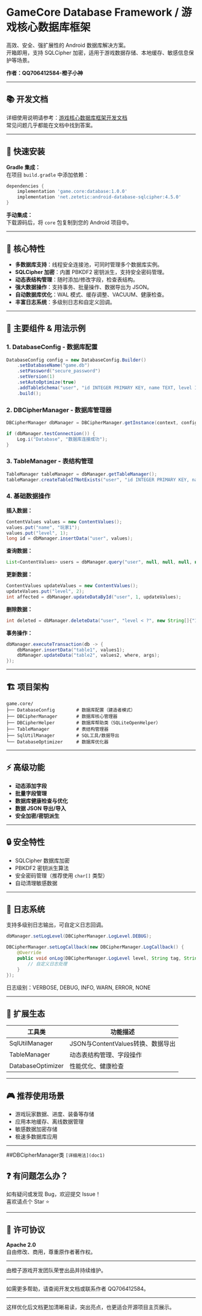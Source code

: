 # GameCore Database Framework / 游戏核心数据库框架

高效、安全、强扩展性的 Android 数据库解决方案。  
开箱即用，支持 SQLCipher 加密，适用于游戏数据存储、本地缓存、敏感信息保护等场景。

**作者：QQ706412584-橙子小神**

---

## 📚 开发文档

详细使用说明请参考：[游戏核心数据库框架开发文档](#)  
常见问题几乎都能在文档中找到答案。

---

## 🚀 快速安装

**Gradle 集成：**  
在项目 `build.gradle` 中添加依赖：

```gradle
dependencies {
    implementation 'game.core:database:1.0.0'
    implementation 'net.zetetic:android-database-sqlcipher:4.5.0'
}
```

**手动集成：**  
下载源码后，将 `core` 包复制到您的 Android 项目中。

---

## 🌟 核心特性

- **多数据库支持**：线程安全连接池，可同时管理多个数据库实例。
- **SQLCipher 加密**：内置 PBKDF2 密钥派生，支持安全密码管理。
- **动态表结构管理**：随时添加/修改字段，检查表结构。
- **强大数据操作**：支持事务、批量操作、数据导出为 JSON。
- **自动数据库优化**：WAL 模式、缓存调整、VACUUM、健康检查。
- **丰富日志系统**：多级别日志和自定义回调。

---

## 🔧 主要组件 & 用法示例

### 1. DatabaseConfig - 数据库配置

```java
DatabaseConfig config = new DatabaseConfig.Builder()
    .setDatabaseName("game.db")
    .setPassword("secure_password")
    .setVersion(1)
    .setAutoOptimize(true)
    .addTableSchema("user", "id INTEGER PRIMARY KEY, name TEXT, level INTEGER")
    .build();
```

### 2. DBCipherManager - 数据库管理器

```java
DBCipherManager dbManager = DBCipherManager.getInstance(context, config);

if (dbManager.testConnection()) {
    Log.i("Database", "数据库连接成功");
}
```

### 3. TableManager - 表结构管理

```java
TableManager tableManager = dbManager.getTableManager();
tableManager.createTableIfNotExists("user", "id INTEGER PRIMARY KEY, name TEXT");
```

### 4. 基础数据操作

**插入数据：**
```java
ContentValues values = new ContentValues();
values.put("name", "玩家1");
values.put("level", 1);
long id = dbManager.insertData("user", values);
```

**查询数据：**
```java
List<ContentValues> users = dbManager.query("user", null, null, null, null, null, "level DESC");
```

**更新数据：**
```java
ContentValues updateValues = new ContentValues();
updateValues.put("level", 2);
int affected = dbManager.updateDataById("user", 1, updateValues);
```

**删除数据：**
```java
int deleted = dbManager.deleteData("user", "level < ?", new String[]{"10"});
```

**事务操作：**
```java
dbManager.executeTransaction(db -> {
    dbManager.insertData("table1", values1);
    dbManager.updateData("table2", values2, where, args);
});
```

---

## 🏗️ 项目架构

```
game.core/
├── DatabaseConfig        # 数据库配置（建造者模式）
├── DBCipherManager       # 数据库核心管理器
├── DBCipherHelper        # 数据库帮助类（SQLiteOpenHelper）
├── TableManager          # 表结构管理器
├── SqlUtilManager        # SQL工具/数据导出
└── DatabaseOptimizer     # 数据库优化器
```

---

## ⚡ 高级功能

- **动态添加字段**
- **批量字段管理**
- **数据库健康检查与优化**
- **数据 JSON 导出/导入**
- **安全加密/密钥派生**

---

## 🔒 安全特性

- SQLCipher 数据库加密
- PBKDF2 密钥派生算法
- 安全密码管理（推荐使用 `char[]` 类型）
- 自动清理敏感数据

---

## 📝 日志系统

支持多级别日志输出，可自定义日志回调。

```java
dbManager.setLogLevel(DBCipherManager.LogLevel.DEBUG);

DBCipherManager.setLogCallback(new DBCipherManager.LogCallback() {
    @Override
    public void onLog(DBCipherManager.LogLevel level, String tag, String message, Throwable throwable) {
        // 自定义日志处理
    }
});
```
日志级别：VERBOSE, DEBUG, INFO, WARN, ERROR, NONE

---

## 🧩 扩展生态

| 工具类            | 功能描述                |
|-------------------|------------------------|
| SqlUtilManager    | JSON与ContentValues转换、数据导出 |
| TableManager      | 动态表结构管理、字段操作|
| DatabaseOptimizer | 性能优化、健康检查      |

---

## 🎮 推荐使用场景

- 游戏玩家数据、进度、装备等存储
- 应用本地缓存、离线数据管理
- 敏感数据加密存储
- 极速多数据库应用

---

##DBCipherManager类
`[详细用法](doc1)`

## ❓ 有问题怎么办？

如有疑问或发现 Bug，欢迎提交 Issue！  
喜欢请点个 Star ⭐

---

## 📄 许可协议

**Apache 2.0**  
自由修改、商用，尊重原作者著作权。

---

由橙子游戏开发团队荣誉出品并持续维护。

---

如需更多帮助，请查阅开发文档或联系作者 QQ706412584。

---

这样优化后文档更加清晰易读，突出亮点，也更适合开源项目主页展示。